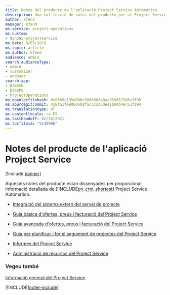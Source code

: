 ```yaml
---
title: Notes del producte de l'aplicació Project Service Automation
description: Una col·lecció de notes del producte per al Project Service
author: kfend
manager: kfend
ms.service: project-operations
ms.custom:
- dyn365-projectservice
ms.date: 8/03/2018
ms.topic: article
ms.author: kfend
audience: Admin
search.audienceType:
- admin
- customizer
- enduser
search.app:
- D365CE
- D365PS
- ProjectOperations
ms.openlocfilehash: dc6fb5c195d98bc3808383a8ec059d675d6cff3b
ms.sourcegitcommit: 418fa1fe9d605b8faccc2d5dee1b04b4e753f194
ms.translationtype: HT
ms.contentlocale: ca-ES
ms.lasthandoff: 02/10/2021
ms.locfileid: "5146966"
---
```

# <a name="white-papers-for-project-service"></a>Notes del producte de l'aplicació Project Service

[!include [banner](../includes/psa-now-project-operations.md)]

Aquestes notes del producte estan dissenyades per proporcionar informació detallada de [!INCLUDE[pn_crm_shortest](../includes/pn-crm-shortest.md)] Project Service Automation.

-   [Integració del sistema extern del servei de projecte](https://go.microsoft.com/fwlink/?LinkId=825445)

-   [Guia bàsica d'ofertes, preus i facturació del Project Service](https://go.microsoft.com/fwlink/?LinkId=825241)

-   [Guia avançada d'ofertes, preus i facturació del Project Service](https://go.microsoft.com/fwlink/?LinkId=825242)

-   [Guia per planificar i fer el seguiment de projectes del Project Service](https://go.microsoft.com/fwlink/?LinkId=825243)

-   [Informes del Project Service](https://go.microsoft.com/fwlink/?LinkId=825446)

-   [Administració de recursos del Project Service](https://go.microsoft.com/fwlink/?LinkId=825244)

### <a name="see-also"></a>Vegeu també
 [Informació general del Project Service](../psa/overview.md)


[!INCLUDE[footer-include](../includes/footer-banner.md)]